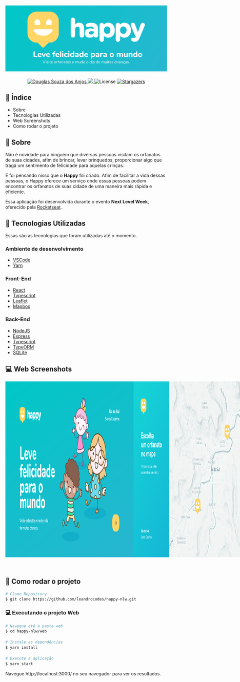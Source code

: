 <h3 align="center">
  <img src="https://github.com/leandrocodes/happy-nlw/blob/main/.github/images/Happy.svg" alt="Happy">
</h3>

<p align="center">	
   <a href="https://www.linkedin.com/in/leandro-viana-45a1a9168/">
      <img alt="Douglas Souza dos Anjos" src="https://img.shields.io/badge/-Leandro Viana-19bccd?style=flat&logo=Linkedin&logoColor=white" />
   </a>
  <a aria-label="Completed" href="https://nextlevelweek.com/episodios/omnistack/edicao/3">
    <img src="https://img.shields.io/badge/Happy-NLW 3.0-19bccd?logo=data:image/png;base64,iVBORw0KGgoAAAANSUhEUgAAABAAAAAQCAMAAAAoLQ9TAAAALVBMVEVHcExxWsF0XMJzXMJxWcFsUsD///9jRrzY0u6Xh9Gsn9n39fyMecy0qd2bjNJWBT0WAAAABHRSTlMA2Do606wF2QAAAGlJREFUGJVdj1cWwCAIBLEsRU3uf9xobDH8+GZwUYi8i6ucJwrxKE+7D0G9Q4vlYqtmCSjndr4CgCgzlyFgfKfKCVO0LrPKjmiqMxGXkJwNnXskqWG+1oSM+BSwD8f29YLNjvx/OQrn+g99oQSoNmt3PgAAAABJRU5ErkJggg=="></img>
  </a>
  <img alt="License" src="https://img.shields.io/badge/license-MIT-19bccd">
  <a href="https://github.com/douglasdsda/happy/stargazers">
    <img alt="Stargazers" src="https://img.shields.io/github/stars/douglasdsda/happy?color=19bccd&logo=github">
  </a>
</p>

## :pushpin: Índice

- Sobre
- Tecnologias Utilizadas
- Web Screenshots
- Como rodar o projeto

## :bookmark: Sobre

Não é novidade para ninguém que diversas pessoas visitam os orfanatos de suas cidades, afim de brincar, levar brinquedos, proporcionar algo que traga um sentimento de felicidade para aquelas crinças.

E foi pensando nisso que o **Happy** foi criado. Afim de facilitar a vida dessas pessoas, o Happy oferece um serviço onde essas pessoas podem encontrar os orfanatos de suas cidade de uma maneira mais rápida e eficiente.

Essa aplicação foi desenvolvida durante o evento **Next Level Week**, oferecido pela [Rocketseat](https://www.rocketseat.com.br).

## :rocket: Tecnologias Utilizadas

Essas são as tecnologias que foram utilizadas até o momento.

### Ambiente de desenvolvimento

- [VSCode](https://code.visualstudio.com/)
- [Yarn](https://classic.yarnpkg.com/)

### Front-End

- [React](https://reactjs.org/)
- [Typescript](https://www.typescriptlang.org/)
- [Leaflet](https://react-leaflet.js.org/)
- [Mapbox](https://www.mapbox.com/)

### Back-End

- [NodeJS](https://nodejs.org/en/)
- [Express](https://expressjs.com/pt-br/)
- [Typescript](https://www.typescriptlang.org/)
- [TypeORM](https://typeorm.io/)
- [SQLite](https://www.sqlite.org/index.html)

## :computer: Web Screenshots

<div width="" style="display: flex; align-items: 'center'; justify-content: space-evenly">
  <img src="https://github.com/leandrocodes/happy-nlw/blob/main/.github/images/landing.png" width="400px">
  <img src="https://github.com/leandrocodes/happy-nlw/blob/main/.github/images/map.png"  width="400px">
  <img src="https://github.com/leandrocodes/happy-nlw/blob/main/.github/images/create-orphanage.png" width="400px">
  <img src="https://github.com/leandrocodes/happy-nlw/blob/main/.github/images/orphanage.png"  width="400px">
</div>

<br/>

<br/>

## :construction_worker: Como rodar o projeto

```bash
# Clone Repository
$ git clone https://github.com/leandrocodes/happy-nlw.git
```

### 💻 Executando o projeto Web

```bash
# Navegue até a pasta web
$ cd happy-nlw/web

# Instale as dependências
$ yarn install

# Execute a aplicação
$ yarn start
```

Navegue http://localhost:3000/ no seu navegador para ver os resultados.
